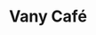 ---
title: "Vany Café"
url: /ciudad-guayana-puerto-ordaz/vany-cafe-avenida-atlantico/
shop: Bäckerei
---